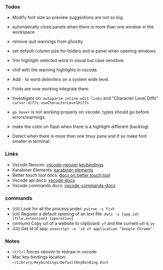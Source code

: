 ### Todos

- Modify font size so preview suggestions are not so big.
- automatically close panels when there is more than one window in the workspace
- remove quit warnings from ghostty
- set default column size for folders and ai panel when opening windows
- Vim highlight selected word in visual but case sensitive.
- chill with the warning highlights in vscode.
- Add `-` to word delimiters on a system wide level.
- Folds are now working integrate them
- Investigate on: `autoparse-inline-edit-links` and "Character Level Diffs" `cursor.diffs.useCharacterLevelDiffs`

- `go hover` is not working properly on vscode. types should go before errors/warnings.
- make the color on flash when there is a highlight different (backlog)
- Detect when there is more than one tmux pane and if so make font smaller in terminal.

### Links

- Vscode Neovim:
  [vscode-neovim]("https://marketplace.visualstudio.com/items?itemName=asvetliakov.vscode-neovim")
  [keybindings]("https://marketplace.visualstudio.com/items?itemName=asvetliakov.vscode-neovim#explorerlist-navigation-bindings")
- Karabiner Elements:
  [karabiner-elements]("https://karabiner-elements.pqrs.org/docs/")
- Better touch tool docs:
  [docs on better touch tool]("https://docs.folivora.ai/")
- Vscode api docs:
  [vscode-docs]("https://code.visualstudio.com/api/references/vscode-api")
- Vscode commands docs:
  [vscode-commands-docs]("https://code.visualstudio.com/api/references/commands")

### commands

- (cli) Look for all the process under: `pstree -s fish`
- (cli) Register a default opening of an text file: `duti -s {app.id} {file.extension} {operation}`
- (vimium) Copy url of a website to clipboard: `yf` and the current url is `yy`
- (cli) Get id of app: `osascript -e 'id of application "Google Chrome"'`

### Notes

- `ctrl+l` forces neovim to redraw in vscode.
- Mac key bindings location: `~/Library/Keybindings/DefaultKeyBinding.dict`
